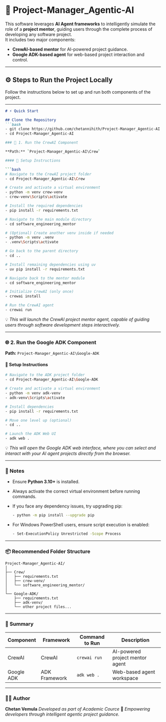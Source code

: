 # 🧠 Project-Manager_Agentic-AI

This software leverages **AI Agent frameworks** to intelligently simulate the role of a **project mentor**, guiding users through the complete process of developing any software project.  
It includes two major components:
- **CrewAI-based mentor** for AI-powered project guidance.
- **Google ADK-based agent** for web-based project interaction and control.

---


## ⚙️ Steps to Run the Project Locally

Follow the instructions below to set up and run both components of the project.

---
````markdown
# ⚡ Quick Start

## Clone the Repository
```bash
- git clone https://github.com/chetannihith/Project-Manager_Agentic-AI.git
- cd Project-Manager_Agentic-AI

### 🚀 1. Run the CrewAI Component

**Path:** `Project-Manager_Agentic-AI\Crew`

#### 🔧 Setup Instructions

```bash
# Navigate to the CrewAI project folder
- cd Project-Manager_Agentic-AI\Crew

# Create and activate a virtual environment
- python -m venv crew-venv
- crew-venv\Scripts\activate

# Install the required dependencies
- pip install -r requirements.txt

# Navigate to the main module directory
- cd software_engineering_mentor

# (Optional) Create another venv inside if needed
- python -m venv .venv
- .venv\Scripts\activate

# Go back to the parent directory
- cd ..

# Install remaining dependencies using uv
- uv pip install -r requirements.txt

# Navigate back to the mentor module
- cd software_engineering_mentor

# Initialize CrewAI (only once)
- crewai install

# Run the CrewAI agent
- crewai run
````

💡 *This will launch the CrewAI project mentor agent, capable of guiding users through software development steps interactively.*

---

### 🌐 2. Run the Google ADK Component

**Path:** `Project-Manager_Agentic-AI\Google-ADK`

#### 🔧 Setup Instructions

```bash
# Navigate to the ADK project folder
- cd Project-Manager_Agentic-AI\Google-ADK

# Create and activate a virtual environment
- python -m venv adk-venv
- adk-venv\Scripts\activate

# Install dependencies
- pip install -r requirements.txt

# Move one level up (optional)
- cd ..

# Launch the ADK Web UI
- adk web .
```

💡 *This will open the Google ADK web interface, where you can select and interact with your AI agent projects directly from the browser.*

---

### 🧩 Notes

* Ensure **Python 3.10+** is installed.
* Always activate the correct virtual environment before running commands.
* If you face any dependency issues, try upgrading pip:

  ```bash
  - python -m pip install --upgrade pip
  ```
* For Windows PowerShell users, ensure script execution is enabled:

  ```bash
  - Set-ExecutionPolicy Unrestricted -Scope Process
  ```

---

### 📦 Recommended Folder Structure

```
Project-Manager_Agentic-AI/
│
├── Crew/
│   ├── requirements.txt
│   ├── crew-venv/
│   └── software_engineering_mentor/
│
└── Google-ADK/
    ├── requirements.txt
    ├── adk-venv/
    └── other project files...
```

---

### 🧠 Summary

| Component  | Framework     | Command to Run | Description                     |
| ---------- | ------------- | -------------- | ------------------------------- |
| CrewAI     | CrewAI        | `crewai run`   | AI-powered project mentor agent |
| Google ADK | ADK Framework | `adk web .`    | Web-based agent workspace       |

---

### 👨‍💻 Author

**Chetan Vemula**
*Developed as part of Academic Cource*
🚀 *Empowering developers through intelligent agentic project guidance.*
